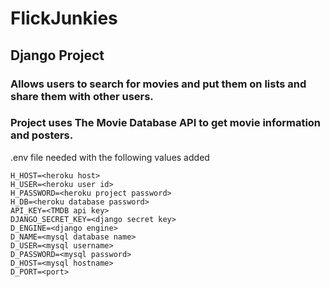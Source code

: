 # FlickJunkies

## Django Project

### Allows users to search for movies and put them on lists and share them with other users.

### Project uses The Movie Database API to get movie information and posters.

.env file needed with the following values added
```
H_HOST=<heroku host>
H_USER=<heroku user id>
H_PASSWORD=<heroku project password>
H_DB=<heroku database password>
API_KEY=<TMDB api key>
DJANGO_SECRET_KEY=<django secret key>
D_ENGINE=<django engine>
D_NAME=<mysql database name>
D_USER=<mysql username>
D_PASSWORD=<mysql password>
D_HOST=<mysql hostname>
D_PORT=<port>
```